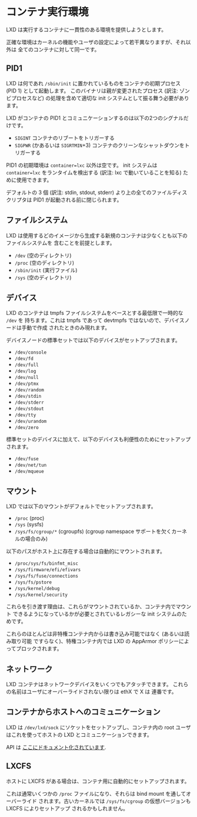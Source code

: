 # コンテナ実行環境
<!-- Container runtime environment -->
<!--
LXD attempts to present a consistent environment to the container it runs.
-->
LXD は実行するコンテナに一貫性のある環境を提供しようとします。

<!--
The exact environment will differ slightly based on kernel features and user
configuration but will otherwise be identical for all containers.
-->
正確な環境はカーネルの機能やユーザの設定によって若干異なりますが、それ以外は
全てのコンテナに対して同一です。

## PID1
<!--
LXD spawns whatever is located at `/sbin/init` as the initial process of the container (PID 1).
This binary should act as a proper init system, including handling re-parented processes.
-->
LXD は何であれ `/sbin/init` に置かれているものをコンテナの初期プロセス (PID 1) として起動します。
このバイナリは親が変更されたプロセス (訳注: ゾンビプロセスなど) の処理を含めて適切な init
システムとして振る舞う必要があります。

<!--
LXD's communication with PID1 in the container is limited to two signals:

 - `SIGINT` to trigger a reboot of the container
 - `SIGPWR` (or alternatively `SIGRTMIN`+3) to trigger a clean shutdown of the container
-->
LXD がコンテナの PID1 とコミュニケーションするのは以下の2つのシグナルだけです。

 - `SIGINT` コンテナのリブートをトリガーする
 - `SIGPWR` (かあるいは `SIGRTMIN`+3) コンテナのクリーンなシャットダウンをトリガーする

<!--
The initial environment of PID1 is blank except for `container=lxc` which can
be used by the init system to detect the runtime.
-->
PID1 の初期環境は `container=lxc` 以外は空です。 init システムは `container=lxc`
をランタイムを検出する (訳注: lxc で動いていることを知る) ために使用できます。

<!--
All file descriptors above the default 3 are closed prior to PID1 being spawned.
-->
デフォルトの 3 個 (訳注: stdin, stdout, stderr) より上の全てのファイルディスクリプタは
PID1 が起動される前に閉じられます。

## ファイルシステム <!-- Filesystem -->
<!--
LXD assumes that any image it uses to create a new container from will come with at least:
-->
LXD は使用するどのイメージから生成する新規のコンテナは少なくとも以下のファイルシステムを
含むことを前提とします。

 - `/dev` (空のディレクトリ) <!-- (empty) -->
 - `/proc` (空のディレクトリ) <!-- (empty) -->
 - `/sbin/init` (実行ファイル) <!-- (executable) -->
 - `/sys` (空のディレクトリ) <!-- (empty) -->

## デバイス <!-- Devices -->
<!--
LXD containers have a minimal and ephemeral `/dev` based on a tmpfs filesystem.
Since this is a tmpfs and not a devtmpfs, device nodes will only appear if manually created.
-->
LXD のコンテナは tmpfs ファイルシステムをベースとする最低限で一時的な `/dev` を
持ちます。これは tmpfs であって devtmpfs ではないので、デバイスノードは手動で作成
されたときのみ現れます。

<!--
The standard set of device nodes will be setup:
-->
デバイスノードの標準セットでは以下のデバイスがセットアップされます。

 - `/dev/console`
 - `/dev/fd`
 - `/dev/full`
 - `/dev/log`
 - `/dev/null`
 - `/dev/ptmx`
 - `/dev/random`
 - `/dev/stdin`
 - `/dev/stderr`
 - `/dev/stdout`
 - `/dev/tty`
 - `/dev/urandom`
 - `/dev/zero`

<!--
On top of the standard set of devices, the following are also setup for convenience:
-->
標準セットのデバイスに加えて、以下のデバイスも利便性のためにセットアップされます。

 - `/dev/fuse`
 - `/dev/net/tun`
 - `/dev/mqueue`

## マウント <!-- Mounts -->
<!--
The following mounts are setup by default under LXD:
-->
LXD では以下のマウントがデフォルトでセットアップされます。

 - `/proc` (proc)
 - `/sys` (sysfs)
 - `/sys/fs/cgroup/*` (cgroupfs) (cgroup namespace サポートを欠くカーネルの場合のみ) <!-- (only on kernels lacking cgroup namespace support) -->

<!--
The following paths will also be automatically mounted if present on the host:
-->
以下のパスがホスト上に存在する場合は自動的にマウントされます。

 - `/proc/sys/fs/binfmt_misc`
 - `/sys/firmware/efi/efivars`
 - `/sys/fs/fuse/connections`
 - `/sys/fs/pstore`
 - `/sys/kernel/debug`
 - `/sys/kernel/security`

<!--
The reason for passing all of those is legacy init systems which require
those to be mounted or be mountabled inside the container.
-->
これらを引き渡す理由は、これらがマウントされているか、コンテナ内でマウント
できるようになっているかが必要とされているレガシーな init システムのためです。

<!--
The majority of those will not be writable (or even readable) from inside an
unprivileged container and will be blocked by our AppArmor policy inside
privileged containers.
-->
これらのほとんどは非特権コンテナ内からは書き込み可能ではなく (あるいは読み取り可能
ですらなく)、特権コンテナ内では LXD の AppArmor ポリシーによってブロックされます。

## ネットワーク <!-- Network -->
<!--
LXD containers may have any number of network devices attached to them.
The naming for those unless overridden by the user is ethX where X is an incrementing number.
-->
LXD コンテナはネットワークデバイスをいくつでもアタッチできます。
これらの名前はユーザにオーバーライドされない限りは ethX で X は
連番です。

## コンテナからホストへのコミュニケーション <!-- Container to host communication -->
<!--
LXD sets up a socket at `/dev/lxd/sock` which root in the container can use to communicate with LXD on the host.
-->
LXD は `/dev/lxd/sock` にソケットをセットアップし、コンテナ内の root ユーザはこれを使ってホストの
LXD とコミュニケーションできます。

<!--
The API is [documented here](dev-lxd.md).
-->
API は [ここにドキュメント化されています](dev-lxd.md).

## LXCFS
<!--
If LXCFS is present on the host, it will automatically be setup for the container.
-->
ホストに LXCFS がある場合は、コンテナ用に自動的にセットアップされます。

<!--
This normally results in a number of `/proc` files being overridden through bind-mounts.
On older kernels a virtual version of `/sys/fs/cgroup` may also be setup by LXCFS.
-->
これは通常いくつかの `/proc` ファイルになり、それらは bind mount を通してオーバーライド
されます。古いカーネルでは `/sys/fs/cgroup` の仮想バージョンも LXCFS によりセットアップ
されるかもしれません。
